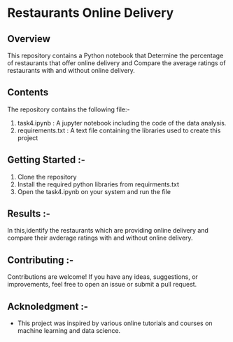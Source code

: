 # Restaurants Online Delivery

## Overview

This repository contains a Python notebook that Determine the percentage of restaurants that offer online delivery and  Compare the average ratings of restaurants with and without online delivery.

## Contents

The repository contains the following file:-

1.  task4.ipynb : A jupyter notebook including the code of the data analysis.
2.  requirements.txt : A text file containing the libraries used to create this project

## Getting Started :-

1. Clone the repository
2. Install the required python libraries from requirments.txt
3. Open the task4.ipynb on your system and run the file

## Results :-

In this,identify the restaurants which are providing online delivery and compare their avderage ratings with and without online delivery.

## Contributing :-

Contributions are welcome! If you have any ideas, suggestions, or improvements, feel free to open an issue or submit a pull request.

## Acknoledgment :-

- This project was inspired by various online tutorials and courses on machine learning and data science.
